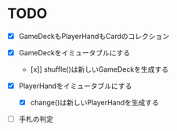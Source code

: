 # TODO

- [x] GameDeckもPlayerHandもCardのコレクション

- [x] GameDeckをイミュータブルにする
    - [x]] shuffle()は新しいGameDeckを生成する

- [x] PlayerHandをイミュータブルにする
    - [x] change()は新しいPlayerHandを生成する

- [ ] 手札の判定
